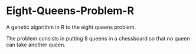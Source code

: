 # Eight-Queens-Problem-R
A genetic algorithm in R to the eight queens problem.

The problem consists in putting 8 queens in a chessboard so that no queen can take another queen.

